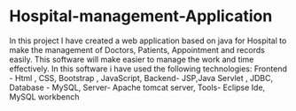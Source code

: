 # Hospital-management-Application
In this project I have created a
web application based on java for Hospital to make the management of Doctors, Patients,
Appointment and records easily. This software will make easier to manage the work and time effectively.
In this software i have used the following technologies:
Frontend -	Html , CSS, Bootstrap , JavaScript,
Backend-	JSP,Java Servlet , JDBC,
Database -	MySQL,
Server-	Apache tomcat server,
Tools-	Eclipse Ide, MySQL workbench
